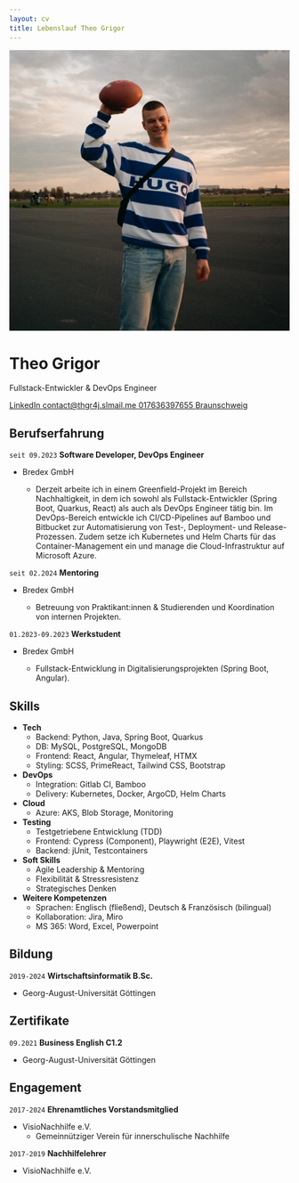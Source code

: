 ```yaml
---
layout: cv
title: Lebenslauf Theo Grigor
---
```

![Theo Grigor](/assets/football.jpg)  

# Theo Grigor

Fullstack-Entwickler & DevOps Engineer  

<div id="webaddress">
    <a href="https://www.linkedin.com/in/theo-grigor-313167198">
        <i class="fa-brands fa-linkedin"></i>
        LinkedIn
    </a>
    <a href="mailto:contact@thgr4j.slmail.me">
        <i class="fa-regular fa-envelope"></i>
        contact@thgr4j.slmail.me
    </a>
    <a href="tel:+4917636397655">
        <i class="fa-solid fa-phone"></i>
        017636397655
    </a>
    <a href="https://www.google.com/maps/place/Braunschweig/">
        <i class="fa-regular fa-map"></i>
        Braunschweig
    </a>
</div>

## Berufserfahrung

`seit 09.2023`
__Software Developer, DevOps Engineer__  

- Bredex GmbH  
  - <p class="job-desc">Derzeit arbeite ich in einem Greenfield-Projekt im Bereich Nachhaltigkeit, in dem ich sowohl als Fullstack-Entwickler (Spring Boot, Quarkus, React) als auch als DevOps Engineer tätig bin. Im DevOps-Bereich entwickle ich CI/CD-Pipelines auf Bamboo und Bitbucket zur Automatisierung von Test-, Deployment- und Release-Prozessen. Zudem setze ich Kubernetes und Helm Charts für das Container-Management ein und manage die Cloud-Infrastruktur auf Microsoft Azure.</p>

`seit 02.2024`
__Mentoring__  

- Bredex GmbH  
  - <p class="job-desc">Betreuung von Praktikant:innen & Studierenden und Koordination von internen Projekten.</p>

`01.2023-09.2023`
__Werkstudent__  

- Bredex GmbH  
  - <p class="job-desc">Fullstack-Entwicklung in Digitalisierungsprojekten (Spring Boot, Angular).</p>

## Skills

- __Tech__
  - <span class="blue">Backend:</span> Python, Java, Spring Boot, Quarkus
  - <span class="blue">DB:</span> MySQL, PostgreSQL, MongoDB
  - <span class="blue">Frontend:</span> React, Angular, Thymeleaf, HTMX
  - <span class="blue">Styling:</span> SCSS, PrimeReact, Tailwind CSS, Bootstrap
- __DevOps__
  - <span class="blue">Integration:</span> Gitlab CI, Bamboo
  - <span class="blue">Delivery:</span> Kubernetes, Docker, ArgoCD, Helm Charts
- __Cloud__
  - <span class="blue">Azure:</span> AKS, Blob Storage, Monitoring
- __Testing__
  - Testgetriebene Entwicklung (TDD)
  - <span class="blue">Frontend:</span> Cypress (Component), Playwright (E2E), Vitest
  - <span class="blue">Backend:</span> jUnit, Testcontainers
- __Soft Skills__
  - Agile Leadership & Mentoring
  - Flexibilität & Stressresistenz
  - Strategisches Denken
- __Weitere Kompetenzen__
  - <span class="blue">Sprachen:</span> Englisch (fließend), Deutsch & Französisch (bilingual)
  - <span class="blue">Kollaboration:</span> Jira, Miro
  - <span class="blue">MS 365:</span> Word, Excel, Powerpoint

## Bildung

`2019-2024`
__Wirtschaftsinformatik B.Sc.__  

- Georg-August-Universität Göttingen

## Zertifikate

`09.2021`
__Business English C1.2__  

- Georg-August-Universität Göttingen

## Engagement

`2017-2024`
__Ehrenamtliches Vorstandsmitglied__  

- VisioNachhilfe e.V.  
  - <span class="job-desc">Gemeinnütziger Verein für innerschulische Nachhilfe</span>

`2017-2019`
__Nachhilfelehrer__  

- VisioNachhilfe e.V.

<!-- ### Footer

Last updated: Dec 2024 -->
